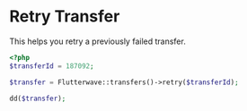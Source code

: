 # Retry Transfer

This helps you retry a previously failed transfer.


```php
<?php
$transferId = 187092;

$transfer = Flutterwave::transfers()->retry($transferId);

dd($transfer);
```
